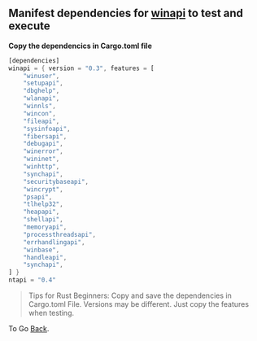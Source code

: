 ## Manifest dependencies for [winapi](https://docs.rs/winapi/latest/winapi/) to test and execute

**Copy the dependencics in Cargo.toml file**

```rust
[dependencies]
winapi = { version = "0.3", features = [
    "winuser",
    "setupapi",
    "dbghelp",
    "wlanapi",
    "winnls",
    "wincon",
    "fileapi",
    "sysinfoapi",
    "fibersapi",
    "debugapi",
    "winerror",
    "wininet",
    "winhttp",
    "synchapi",
    "securitybaseapi",
    "wincrypt",
    "psapi",
    "tlhelp32",
    "heapapi",
    "shellapi",
    "memoryapi",
    "processthreadsapi",
    "errhandlingapi",
    "winbase",
    "handleapi",
    "synchapi",
] }
ntapi = "0.4"

```

> Tips for Rust Beginners: Copy and save the dependencies in Cargo.toml File. Versions may be different. Just copy the features when testing.

To Go [Back](./README.md).